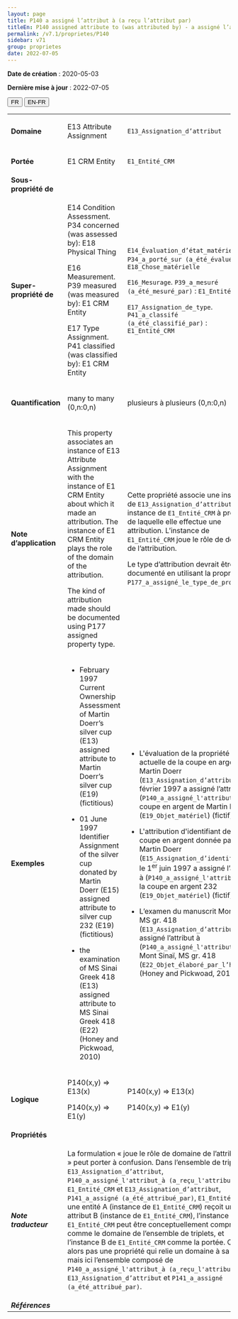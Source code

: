 ```yaml
---
layout: page
title: P140 a assigné l’attribut à (a reçu l’attribut par)
titleEn: P140 assigned attribute to (was attributed by) - a assigné l’attribut à (a reçu l’attribut par)
permalink: /v7.1/proprietes/P140
sidebar: v71
group: proprietes
date: 2022-07-05
---
```


**Date de création** : 2020-05-03

**Dernière mise à jour** : 2022-07-05

<div class="lang-buttons">
  <button id="fr" class="activate">FR</button>
  <button id="en-fr">EN-FR</button>
</div>

<table>
				<tbody>
				<tr>
					<td><strong>Domaine</strong></td>
					<td class="en"><p>E13 Attribute Assignment</p>
							</td>
						<td><p><code class="language-plaintext highlighter-rouge">E13_Assignation_d’attribut</code></p>
							</td>
						</tr>
					<tr>
					<td><strong>Portée</strong></td>
					<td class="en"><p>E1 CRM Entity</p>
							</td>
						<td><p><code class="language-plaintext highlighter-rouge">E1_Entité_CRM</code></p>
							</td>
						</tr>
					<tr>
					<td><strong>Sous-propriété de</strong></td>
					<td class="en"><p></p>
							</td>
						<td><p></p>
							</td>
						</tr>
					<tr>
					<td><strong>Super-propriété de</strong></td>
					<td class="en"><p>E14 Condition Assessment. P34 concerned (was assessed by): E18 Physical Thing</p>
							<p>E16 Measurement. P39 measured (was measured by): E1 CRM Entity</p>
							<p>E17 Type Assignment. P41 classified (was classified by): E1 CRM Entity</p>
							</td>
						<td><p><code class="language-plaintext highlighter-rouge">E14_Évaluation_d’état_matériel</code>. <code class="language-plaintext highlighter-rouge">P34_a_porté_sur (a_été_évalué_par)</code> : <code class="language-plaintext highlighter-rouge">E18_Chose_matérielle</code></p>
							<p><code class="language-plaintext highlighter-rouge">E16_Mesurage</code>. <code class="language-plaintext highlighter-rouge">P39_a_mesuré (a_été_mesuré_par)</code> : <code class="language-plaintext highlighter-rouge">E1_Entité_CRM</code></p>
							<p><code class="language-plaintext highlighter-rouge">E17_Assignation_de_type</code>. <code class="language-plaintext highlighter-rouge">P41_a_classifé (a_été_classifié_par)</code> : <code class="language-plaintext highlighter-rouge">E1_Entité_CRM</code> </p>
							</td>
						</tr>
					<tr>
					<td><strong>Quantification</strong></td>
					<td class="en"><p>many to many (0,n:0,n)</p>
							</td>
						<td><p>plusieurs à plusieurs (0,n:0,n)</p>
							</td>
						</tr>
					<tr>
					<td><strong>Note d’application</strong></td>
					<td class="en"><p>This property associates an instance of E13 Attribute Assignment with the instance of E1 CRM Entity about which it made an attribution. The instance of E1 CRM Entity plays the role of the domain of the attribution.</p>
							<p></p>
							<p>The kind of attribution made should be documented using P177 assigned property type.</p>
							</td>
						<td><p>Cette propriété associe une instance de <code class="language-plaintext highlighter-rouge">E13_Assignation_d’attribut</code> à une instance de <code class="language-plaintext highlighter-rouge">E1_Entité_CRM</code> à propos de laquelle elle effectue une attribution. L’instance de <code class="language-plaintext highlighter-rouge">E1_Entité_CRM</code> joue le rôle de domaine de l’attribution.</p>
							<p></p>
							<p>Le type d’attribution devrait être documenté en utilisant la propriété <code class="language-plaintext highlighter-rouge">P177_a_assigné_le_type_de_propriété</code>.</p>
							</td>
						</tr>
					<tr>
					<td><strong>Exemples</strong></td>
					<td class="en"><ul><li><p>February 1997 Current Ownership Assessment of Martin Doerr’s silver cup (E13) assigned attribute to Martin Doerr’s silver cup (E19) (fictitious)</p>
							</li>
									<li><p>01 June 1997 Identifier Assignment of the silver cup donated by Martin Doerr (E15) assigned attribute to silver cup 232 (E19) (fictitious)</p>
							</li>
										<li><p>the examination of MS Sinai Greek 418 (E13) assigned attribute to MS Sinai Greek 418 (E22) (Honey and Pickwoad, 2010)</p>
							</li></ul>
										</td>
						<td><ul><li><p>L'évaluation de la propriété actuelle de la coupe en argent de Martin Doerr (<code class="language-plaintext highlighter-rouge">E13_Assignation_d’attribut</code>) en février 1997 a assigné l’attribut à (<code class="language-plaintext highlighter-rouge">P140_a_assigné_l'attribut_à</code>) la coupe en argent de Martin Doerr (<code class="language-plaintext highlighter-rouge">E19_Objet_matériel</code>) (fictif)</p>
							</li>
									<li><p>L'attribution d'identifiant de la coupe en argent donnée par Martin Doerr (<code class="language-plaintext highlighter-rouge">E15_Assignation_d’identifiant</code>) le 1<sup>er</sup> juin 1997 a assigné l’attribut à (<code class="language-plaintext highlighter-rouge">P140_a_assigné_l'attribut_à</code>) la coupe en argent 232 (<code class="language-plaintext highlighter-rouge">E19_Objet_matériel</code>) (fictif)</p>
							</li>
										<li><p>L’examen du manuscrit Mont Sinaï, MS gr. 418 (<code class="language-plaintext highlighter-rouge">E13_Assignation_d’attribut</code>) a assigné l’attribut à (<code class="language-plaintext highlighter-rouge">P140_a_assigné_l'attribut_à</code>) Mont Sinaï, MS gr. 418 (<code class="language-plaintext highlighter-rouge">E22_Objet_élaboré_par_l’humain</code>) (Honey and Pickwoad, 2010)</p>
							</li></ul>
										</td>
						</tr>
					<tr>
					<td><strong>Logique</strong></td>
					<td class="en"><p>P140(x,y) ⇒ E13(x)</p>
							<p>P140(x,y) ⇒ E1(y)</p>
							</td>
						<td><p>P140(x,y) ⇒ E13(x)</p>
							<p>P140(x,y) ⇒ E1(y)</p>
							</td>
						</tr>
					<tr>
					<td><strong>Propriétés</strong></td>
					<td class="en"><p></p>
							</td>
						<td><p></p>
							</td>
						</tr>
					<tr>
					<td><strong><em>Note traducteur</em></strong></td>
					<td colspan="2"><p>La formulation « joue le rôle de domaine de l’attribution » peut porter à confusion. Dans l’ensemble de triplets <code class="language-plaintext highlighter-rouge">E13_Assignation_d’attribut</code>, <code class="language-plaintext highlighter-rouge">P140_a_assigné_l'attribut_à (a_reçu_l'attribut_par)</code>, <code class="language-plaintext highlighter-rouge">E1_Entité_CRM</code> et <code class="language-plaintext highlighter-rouge">E13_Assignation_d’attribut</code>, <code class="language-plaintext highlighter-rouge">P141_a_assigné (a_été_attribué_par)</code>, <code class="language-plaintext highlighter-rouge">E1_Entité_CRM</code> où une entité A (instance de <code class="language-plaintext highlighter-rouge">E1_Entité_CRM</code>) reçoit un attribut B (instance de <code class="language-plaintext highlighter-rouge">E1_Entité_CRM</code>), l’instance A de <code class="language-plaintext highlighter-rouge">E1_Entité_CRM</code> peut être conceptuellement comprise comme le domaine de l’ensemble de triplets, et l’instance B de <code class="language-plaintext highlighter-rouge">E1_Entité_CRM</code> comme la portée. Ce n’est alors pas une propriété qui relie un domaine à sa portée, mais ici l’ensemble composé de <code class="language-plaintext highlighter-rouge">P140_a_assigné_l'attribut_à (a_reçu_l'attribut_par)</code>, <code class="language-plaintext highlighter-rouge">E13_Assignation_d’attribut</code> et <code class="language-plaintext highlighter-rouge">P141_a_assigné (a_été_attribué_par)</code>.</p>
							</td>
						</tr>
					<tr>
					<td><strong><em>Références</em></strong></td>
					<td colspan="2"><p><em></em></p>
							</td>
						</tr>
					</tbody>
				</table>
				